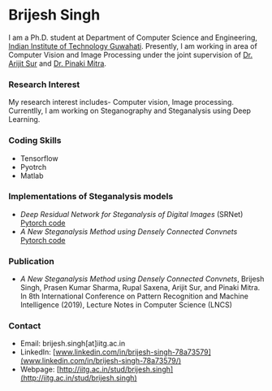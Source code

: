 # Brijesh Singh

I am a Ph.D. student at Department of Computer Science and Engineering, [Indian Institute of Technology Guwahati](https://www.iitg.ac.in/cse/). Presently, I am working in area of Computer Vision and Image Processing under the joint supervision of [Dr. Arijit Sur](https://www.iitg.ac.in/arijit/) and [Dr. Pinaki Mitra](https://www.iitg.ac.in/cse/internet-pages/pinaki).

### Research Interest

My research interest includes- Computer vision, Image processing. Currentlly, I am working on Steganography and Steganalysis using Deep Learning.



### Coding Skills

- Tensorflow
- Pyotrch
- Matlab

### Implementations of Steganalysis models

- *Deep Residual Network for Steganalysis of Digital Images* (SRNet) [Pytorch code](https://github.com/brijeshiitg/Steganalysis-Models-Implementation/tree/master)
- *A New Steganalysis Method using Densely Connected Convnets* [Pytorch code]()

### Publication

- *A New Steganalysis Method using Densely Connected Convnets*, Brijesh Singh, Prasen Kumar Sharma, Rupal Saxena, Arijit Sur, and Pinaki Mitra. In 8th International Conference on Pattern Recognition and Machine Intelligence (2019), Lecture Notes in Computer Science (LNCS)

### Contact

- Email: brijesh.singh[at]iitg.ac.in
- LinkedIn: [www.linkedin.com/in/brijesh-singh-78a73579](www.linkedin.com/in/brijesh-singh-78a73579/)
- Webpage: [http://iitg.ac.in/stud/brijesh.singh](http://iitg.ac.in/stud/brijesh.singh) 
